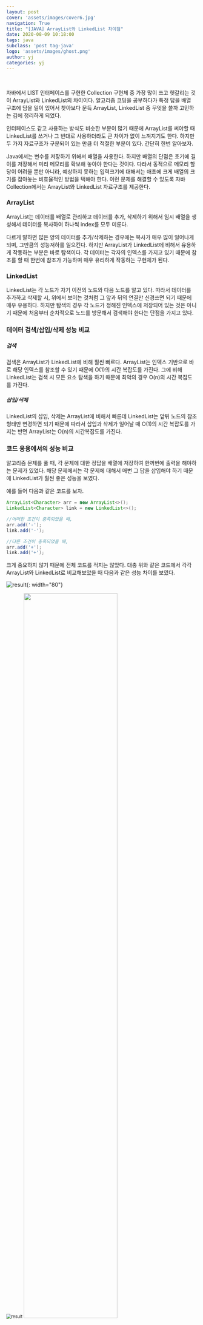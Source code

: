 ```yaml
---
layout: post
cover: 'assets/images/cover6.jpg'
navigation: True
title: "[JAVA] ArrayList와 LinkedList 차이점" 
date: 2020-08-09 10:18:00
tags: java
subclass: 'post tag-java'
logo: 'assets/images/ghost.png'
author: yj
categories: yj
---
```


<br>

자바에서 LIST 인터페이스를 구현한 Collection 구현체 중 가장 많이 쓰고 헷갈리는 것이 ArrayList와 LinkedList의 차이이다. 알고리즘 코딩을 공부하다가 특정 답을 배열 구조에 담을 일이 있어서 찾아보다 문득 ArrayList, LinkedList 중 무엇을 쓸까 고민하는 김에 정리하게 되었다. 

인터페이스도 같고 사용하는 방식도 비슷한 부분이 많기 때문에 ArrayList를 써야할 때 LinkedList를 쓰거나 그 반대로 사용하더라도 큰 차이가 없이 느껴지기도 한다. 하지만 두 가지 자료구조가 구분되어 있는 만큼 더 적절한 부분이 있다. 간단히 한번 알아보자. 

 

Java에서는 변수를 저장하기 위해서 배열을 사용한다. 하지만 배열의 단점은 초기에 길이를 저장해서 미리 메모리를 확보해 놓아야 한다는 것이다. 다라서 동적으로 메모리 할당이 어려울 뿐만 아니라, 예상하지 못하는 입력크기에 대해서는 애초에 크게 배열의 크기를 잡아놓는 비효율적인 방법을 택해야 한다. 이런 문제를 해결할 수 있도록 자바 Collection에서는 ArrayList와 LinkedList 자료구조를 제공한다. 



### ArrayList

ArrayList는 데이터를 배열로 관리하고 데이터를 추가, 삭제하기 위해서 임시 배열을 생성해서 데이터를 복사하여 하나씩 index를 모두 미룬다. 

다르게 말하면 많은 양의 데이터를 추가/삭제하는 경우에는 복사가 매우 많이 일어나게 되며, 그만큼의 성능저하를 일으킨다. 하지만 ArrayList가 LinkedList에 비해서 유용하게 작동하는 부분은 바로 탐색이다. 각 데이터는 각자의 인덱스를 가지고 있기 때문에 참조를 할 때 한번에 참조가 가능하며 매우 유리하게 작동하는 구현체가 된다. 

### LinkedList

LinkedList는 각 노드가 자기 이전의 노드와 다음 노드를 알고 있다. 따라서 데이터를 추가하고 삭제할 시, 위에서 보이는 것처럼 그 앞과 뒤의 연결만 신경쓰면 되기 때문에 매우 유용하다. 하지만 탐색의 경우 각 노드가 정해진 인덱스에 저장되어 있는 것은 아니기 때문에 처음부터 순차적으로 노드를 방문해서 검색해야 한다는 단점을 가지고 있다. 

 

### 데이터 검색/삽입/삭제 성능 비교

##### 검색

검색은 ArrayList가 LinkedList에 비해 훨씬 빠르다. ArrayList는 인덱스 기반으로 바로 해당 인덱스를 참조할 수 있기 때문에 O(1)의 시간 복잡도를 가진다. 그에 비해 LinkedList는 검색 시 모든 요소 탐색을 하기 때문에 최악의 경우 O(n)의 시간 복잡도를 가진다. 



##### 삽입/삭제

LinkedList의 삽입, 삭제는 ArrayList에 비해서 빠른데 LinkedList는 앞뒤 노드의 참조 형태만 변경하면 되기 때문에 따라서 삽입과 삭제가 일어날 때 O(1)의 시간 복잡도를 가지는 반면 ArrayList는 O(n)의 시간복잡도를 가진다. 



### 코드 응용에서의 성능 비교

알고리즘 문제를 풀 때, 각 문제에 대한 정답을 배열에 저장하여 한꺼번에 출력을 해야하는 문제가 있었다. 해당 문제에서는 각 문제에 대해서 매번 그 답을 삽입해야 하기 때문에 LinkedList가 훨씬 좋은 성능을 보였다. 

예를 들어 다음과 같은 코드를 보자. 

```java
ArrayList<Character> arr = new ArrayList<>();
LinkedList<Character> link = new LinkedList<>();

//어떠한 조건이 충족되었을 때, 
arr.add('-');
link.add('-');

//댜른 조건이 충족되었을 때,
arr.add('+');
link.add('+');
```



크게 중요하지 않기 때문에 전체 코드를 적지는 않았다. 대충 위와 같은 코드에서 각각 ArrayList와 LinkedList로 비교해보았을 때 다음과 같은 성능 차이를 보였다. 

![result](https://user-images.githubusercontent.com/63405904/113716079-2d07c480-9725-11eb-99d8-f9696839f3d6.png){: width="80"}

<img src="https://user-images.githubusercontent.com/63405904/113716079-2d07c480-9725-11eb-99d8-f9696839f3d6.png" alt="result" style="zoom:80%;" />

<img src="https://user-images.githubusercontent.com/63405904/113716079-2d07c480-9725-11eb-99d8-f9696839f3d6.png" width=70% />

첫번째 나온 라인이 LinkedList을 사용했을 때 1700ms 의 시간 효율을 보였고, 동일한 코드에 ArrayList를 사용했을 때, 잦은 삽입으로 다소 낮은 2056ms의 시간 효율을 보인 것을 볼 수 있다. 
